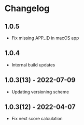 # Changelog

## 1.0.5

- Fix missing APP_ID in macOS app

## 1.0.4

- Internal build updates

## 1.0.3(13) - 2022-07-09

- Updating versioning scheme

## 1.0.3(12) - 2022-04-07

- Fix next score calculation
